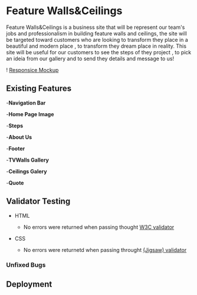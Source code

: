# Feature Walls&Ceilings

Feature Walls&Ceilings is a business site that will be represent our team's jobs and professionalism in building feature walls and ceilings, the site will be targeted toward customers who are looking to transform they place in a beautiful and modern place , to transform they dream place in reality. This site will be useful for our customers to see the steps of they project , to pick an ideia from our gallery and to send they details and message to us!

! [Responsice Mockup](https://github.com/SerjMartin/Feature-Walls-Ceilings/blob/master/accets/css/images/responsice-monckup1.png)

## Existing Features

-__Navigation Bar__

-__Home Page Image__

-__Steps__

-__About Us__

-__Footer__

-__TVWalls Gallery__

-__Ceilings Galery__

-__Quote__

## Validator Testing

- HTML 
  - No errors were returned when passing thought [W3C validator](https://validator.w3.org/nu/?showsource=yes&doc=https%3A%2F%2Fserjmartin.github.io%2FFeature-Walls-Ceilings%2F)

- CSS
  - No errors were returnetd when passing throught [(Jigsaw) validator](https://jigsaw.w3.org/css-validator/validator?uri=https%3A%2F%2Fserjmartin.github.io%2FFeature-Walls-Ceilings%2Findex.html&profile=css3svg&userme)

### Unfixed Bugs

## Deployment

